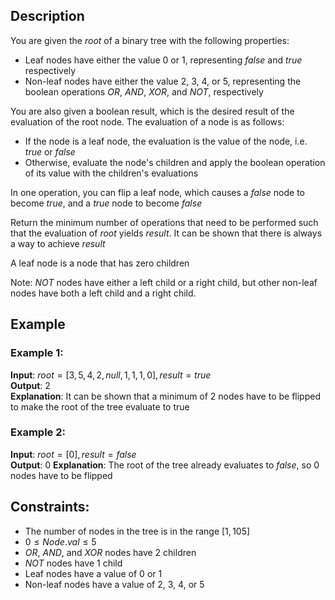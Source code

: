 ## Description
You are given the $root$ of a binary tree with the following properties:
- Leaf nodes have either the value $0$ or $1$, representing $false$ and $true$ respectively
- Non-leaf nodes have either the value $2$, $3$, $4$, or $5$, representing the boolean operations $OR$, $AND$, $XOR$, and $NOT$, respectively

You are also given a boolean result, which is the desired result of the evaluation of the root node. The evaluation of a node is as follows:
- If the node is a leaf node, the evaluation is the value of the node, i.e. $true$ or $false$
- Otherwise, evaluate the node's children and apply the boolean operation of its value with the children's evaluations

In one operation, you can flip a leaf node, which causes a $false$ node to become $true$, and a $true$ node to become $false$

Return the minimum number of operations that need to be performed such that the evaluation of $root$ yields $result$. It can be shown that there is always a way to achieve $result$

A leaf node is a node that has zero children

Note: $NOT$ nodes have either a left child or a right child, but other non-leaf nodes have both a left child and a right child.

## Example
### Example 1:
**Input**: $root = [3,5,4,2,null,1,1,1,0], result = true$  
**Output**: $2$  
**Explanation**: It can be shown that a minimum of 2 nodes have to be flipped to make the root of the tree
evaluate to true

### Example 2:
**Input**: $root = [0], result = false$  
**Output**: $0$
**Explanation**: The root of the tree already evaluates to $false$, so $0$ nodes have to be flipped
 
## Constraints:
- The number of nodes in the tree is in the range $[1, 105]$
- $0 \leq Node.val \leq 5$
- $OR$, $AND$, and $XOR$ nodes have $2$ children
- $NOT$ nodes have 1 child
- Leaf nodes have a value of $0$ or $1$
- Non-leaf nodes have a value of $2$, $3$, $4$, or $5$